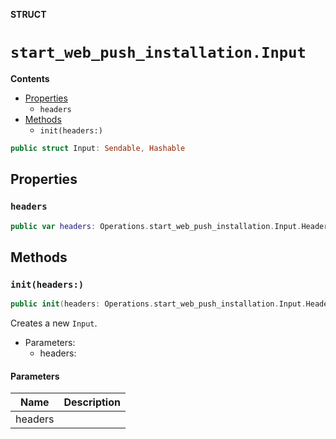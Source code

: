 **STRUCT**

# `start_web_push_installation.Input`

**Contents**

- [Properties](#properties)
  - `headers`
- [Methods](#methods)
  - `init(headers:)`

```swift
public struct Input: Sendable, Hashable
```

## Properties
### `headers`

```swift
public var headers: Operations.start_web_push_installation.Input.Headers
```

## Methods
### `init(headers:)`

```swift
public init(headers: Operations.start_web_push_installation.Input.Headers = .init())
```

Creates a new `Input`.

- Parameters:
  - headers:

#### Parameters

| Name | Description |
| ---- | ----------- |
| headers |  |